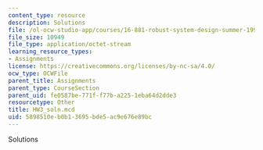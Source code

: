 ```yaml
---
content_type: resource
description: Solutions
file: /ol-ocw-studio-app/courses/16-881-robust-system-design-summer-1998/5898510eb0b13695bde5ac9e676e89bc_HW3_soln.mcd
file_size: 10949
file_type: application/octet-stream
learning_resource_types:
- Assignments
license: https://creativecommons.org/licenses/by-nc-sa/4.0/
ocw_type: OCWFile
parent_title: Assignments
parent_type: CourseSection
parent_uid: fe0587be-771f-f77b-a225-1eba64d2dde3
resourcetype: Other
title: HW3_soln.mcd
uid: 5898510e-b0b1-3695-bde5-ac9e676e89bc
---
```

Solutions
